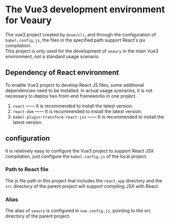 # The Vue3 development environment for Veaury
The vue3 project created by `@vue/cli`, and through the configuration of `babel.config.js`, the files in the specified path support React's jsx compilation.  
This project is only used for the development of `veaury` in the main Vue3 environment, not a standard usage scenario.   

## Dependency of React environment  
To enable Vue3 project to develop React JS files, some additional dependencies need to be installed. In actual usage scenarios, it is not necessary to deploy two front-end frameworks in one project.  
1. `react` —— It is recommended to install the latest version.  
2. `react-dom` —— It is recommended to install the latest version.  
3. `babel-plugin-transform-react-jsx` —— It is recommended to install the latest version.  

## configuration  
It is relatively easy to configure the Vue3 project to support React JSX compilation, just configure the `babel.config.js` of the local project.   

### Path to React file  
The js file path in this project that includes the `react_app` directory and the `src` directory of the parent project will support compiling JSX with React.  

### Alias
The alias of `veaury` is configured in `vue.config.js`, pointing to the src directory of the parent project.  
